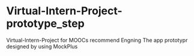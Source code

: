# Virtual-Intern-Project-prototype_step
Virtual-Intern-Project for MOOCs recommend Engning 
The app prototypr designed by using MockPlus
